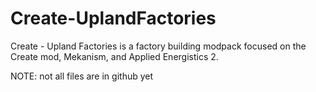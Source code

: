 # Create-UplandFactories
Create - Upland Factories is a factory building modpack focused on the Create mod, Mekanism, and Applied Energistics 2.


NOTE: not all files are in github yet
